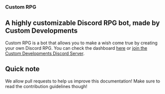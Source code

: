 ### Custom RPG
## A highly customizable Discord RPG bot, made by Custom Developments

Custom RPG is a bot that allows you to make a wish come true by creating your own Discord RPG. You can check the dashboard [here](https://rpg.customdev.xyz) or [join the Custom Developments Discord Server](https://discord.gg/zxQRTBFHfw).

## Quick note
We allow pull requests to help us improve this documentation! Make sure to read the contribution guidelines though!
